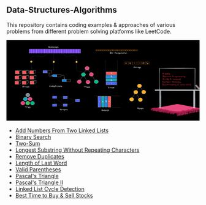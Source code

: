 <!DOCTYPE html>
<html>
<head>
<meta name="viewport" content="width=device-width, initial-scale=1">
<meta name="viewport" content="width=device-width, initial-scale=1, maximum-scale=1, user-scalable=no">
<link href="https://cdn.jsdelivr.net/npm/bootstrap@5.0.2/dist/css/bootstrap.min.css" rel="stylesheet" integrity="sha384-EVSTQN3/azprG1Anm3QDgpJLIm9Nao0Yz1ztcQTwFspd3yD65VohhpuuCOmLASjC" crossorigin="anonymous">
</head>
<body>
<h2>Data-Structures-Algorithms</h2>
<p>This repository contains coding examples & approaches of various problems from different problem solving platforms like LeetCode.</p>
<div class="container-fluid">
  <div class="row">
    <img src="https://raw.githubusercontent.com/VikramPaul007/Data-Structures-Algorithms/main/Images/Data-Structures-Algorithms.webp" />
  </div>
  <ul>
    <li><a target="_blank" class="link-info" href="https://leetcode.com/problems/add-two-numbers/">Add Numbers From Two Linked Lists</a></li>
    <li><a target="_blank" class="link-info" href="https://leetcode.com/problems/binary-search/">Binary Search</a></li>
    <li><a target="_blank" class="link-info" href="https://leetcode.com/problems/two-sum/">Two-Sum</a></li>
    <li><a target="_blank" class="link-info" href="https://leetcode.com/problems/longest-substring-without-repeating-characters/">Longest Substring Without Repeating Characters</a></li>
    <li><a target="_blank" class="link-info" href="https://leetcode.com/problems/remove-duplicates-from-sorted-array/">Remove Duplicates</a></li>
    <li><a target="_blank" class="link-info" href="https://leetcode.com/problems/length-of-last-word/">Length of Last Word</a></li>
    <li><a target="_blank" class="link-info" href="https://leetcode.com/problems/valid-parentheses/">Valid Parentheses</a></li>
    <li><a target="_blank" class="link-info" href="https://leetcode.com/problems/pascals-triangle/">Pascal's Triangle</a></li>
    <li><a target="_blank" class="link-info" href="https://leetcode.com/problems/pascals-triangle-ii/">Pascal's Triangle II</a></li>
    <li><a target="_blank" class="link-info" href="https://leetcode.com/problems/linked-list-cycle/">Linked List Cycle Detection</a></li>
    <li><a target="_blank" class="link-info" href="https://leetcode.com/problems/best-time-to-buy-and-sell-stock/">Best Time to Buy & Sell Stocks</a></li>
  </ul>
</div>

</body>
</html>

